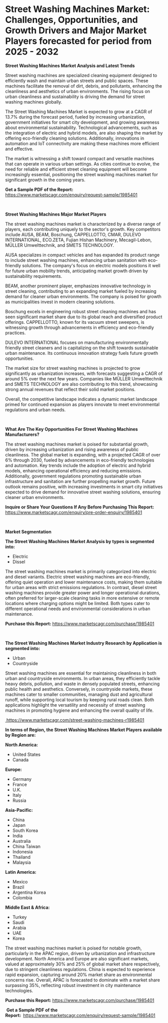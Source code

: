 <p><h1>Street Washing Machines Market: Challenges, Opportunities, and Growth Drivers and Major Market Players forecasted for period from 2025 - 2032</h1></p><p><strong>Street Washing Machines Market Analysis and Latest Trends</strong></p>
<p><p>Street washing machines are specialized cleaning equipment designed to efficiently wash and maintain urban streets and public spaces. These machines facilitate the removal of dirt, debris, and pollutants, enhancing the cleanliness and aesthetics of urban environments. The rising focus on urban cleanliness and sustainability is driving the demand for street washing machines globally.</p><p>The Street Washing Machines Market is expected to grow at a CAGR of 13.7% during the forecast period, fueled by increasing urbanization, government initiatives for smart city development, and growing awareness about environmental sustainability. Technological advancements, such as the integration of electric and hybrid models, are also shaping the market by offering eco-friendly cleaning solutions. Additionally, innovations in automation and IoT connectivity are making these machines more efficient and effective. </p><p>The market is witnessing a shift toward compact and versatile machines that can operate in various urban settings. As cities continue to evolve, the need for reliable and efficient street cleaning equipment will become increasingly essential, positioning the street washing machines market for significant growth in the coming years.</p></p>
<p><strong>Get a Sample PDF of the Report:&nbsp;</strong> <a href="https://www.marketscagr.com/enquiry/request-sample/1985401?utm_campaign=2892&utm_medium=2&utm_source=Github&utm_content=ia&utm_term=12042025&utm_id=street-washing-machines">https://www.marketscagr.com/enquiry/request-sample/1985401</a></p>
<p>&nbsp;</p>
<p><strong>Street Washing Machines Major Market Players</strong></p>
<p><p>The street washing machines market is characterized by a diverse range of players, each contributing uniquely to the sector's growth. Key competitors include AUSA, BEAM, Boschung, CAPPELLOTTO, CMAR, DULEVO INTERNATIONAL, ECO.ZETA, Fujian Hishan Machinery, Mecagil-Lebon, MÜLLER Umwelttechnik, and SMETS TECHNOLOGY.</p><p>AUSA specializes in compact vehicles and has expanded its product range to include street washing machines, enhancing urban sanitation with eco-friendly solutions. The company's focus on electric models positions it well for future urban mobility trends, anticipating market growth driven by sustainability requirements.</p><p>BEAM, another prominent player, emphasizes innovative technology in street cleaning, contributing to an expanding market fueled by increasing demand for cleaner urban environments. The company is poised for growth as municipalities invest in modern cleaning solutions.</p><p>Boschung excels in engineering robust street cleaning machines and has seen significant market share due to its global reach and diversified product offerings. CAPPELLOTTO, known for its vacuum street sweepers, is witnessing growth through advancements in efficiency and eco-friendly practices.</p><p>DULEVO INTERNATIONAL focuses on manufacturing environmentally friendly street cleaners and is capitalizing on the shift towards sustainable urban maintenance. Its continuous innovation strategy fuels future growth opportunities.</p><p>The market size for street washing machines is projected to grow significantly as urbanization increases, with forecasts suggesting a CAGR of around 5% over the next few years. Companies like MÜLLER Umwelttechnik and SMETS TECHNOLOGY are also contributing to this trend, showcasing strong annual revenues that reflect their solid market positions. </p><p>Overall, the competitive landscape indicates a dynamic market landscape primed for continued expansion as players innovate to meet environmental regulations and urban needs.</p></p>
<p>&nbsp;</p>
<p><strong>What Are The Key Opportunities For Street Washing Machines Manufacturers?</strong></p>
<p><p>The street washing machines market is poised for substantial growth, driven by increasing urbanization and rising awareness of public cleanliness. The global market is expanding, with a projected CAGR of over 6% through 2030, fueled by advancements in eco-friendly technologies and automation. Key trends include the adoption of electric and hybrid models, enhancing operational efficiency and reducing emissions. Additionally, government regulations promoting sustainable urban infrastructure and sanitation are further propelling market growth. Future outlook remains positive, with increasing investments in smart city initiatives expected to drive demand for innovative street washing solutions, ensuring cleaner urban environments.</p></p>
<p><strong>Inquire or Share Your Questions If Any Before Purchasing This Report:</strong> <a href="https://www.marketscagr.com/enquiry/pre-order-enquiry/1985401?utm_campaign=2892&utm_medium=2&utm_source=Github&utm_content=ia&utm_term=12042025&utm_id=street-washing-machines">https://www.marketscagr.com/enquiry/pre-order-enquiry/1985401</a></p>
<p>&nbsp;</p>
<p><strong>Market Segmentation</strong></p>
<p><strong>The Street Washing Machines Market Analysis by types is segmented into:</strong></p>
<p><ul><li>Electric</li><li>Dissel</li></ul></p>
<p><p>The street washing machines market is primarily categorized into electric and diesel variants. Electric street washing machines are eco-friendly, offering quiet operation and lower maintenance costs, making them suitable for urban areas with strict emissions regulations. In contrast, diesel street washing machines provide greater power and longer operational durations, often preferred for larger-scale cleaning tasks in more extensive or remote locations where charging options might be limited. Both types cater to different operational needs and environmental considerations in urban maintenance.</p></p>
<p><strong>Purchase this Report:&nbsp;</strong><a href="https://www.marketscagr.com/purchase/1985401?utm_campaign=2892&utm_medium=2&utm_source=Github&utm_content=ia&utm_term=12042025&utm_id=street-washing-machines">https://www.marketscagr.com/purchase/1985401</a></p>
<p>&nbsp;</p>
<p><strong>The Street Washing Machines Market Industry Research by Application is segmented into:</strong></p>
<p><ul><li>Urban</li><li>Countryside</li></ul></p>
<p><p>Street washing machines are essential for maintaining cleanliness in both urban and countryside environments. In urban areas, they efficiently tackle heavy debris, pollution, and waste in densely populated streets, enhancing public health and aesthetics. Conversely, in countryside markets, these machines cater to smaller communities, managing dust and agricultural runoff, while supporting local tourism by keeping rural roads clean. Both applications highlight the versatility and necessity of street washing machines in promoting hygiene and enhancing the overall quality of life.</p></p>
<p><a href="https://www.marketscagr.com/street-washing-machines-r1985401?utm_campaign=2892&utm_medium=2&utm_source=Github&utm_content=ia&utm_term=12042025&utm_id=street-washing-machines">&nbsp;https://www.marketscagr.com/street-washing-machines-r1985401</a></p>
<p><strong>In terms of Region, the Street Washing Machines Market Players available by Region are:</strong></p>
<p>
    <p> <strong> North America: </strong>
        <ul>
            <li>United States</li>
            <li>Canada</li>
        </ul>
        </p> 
    <p> <strong> Europe: </strong>
        <ul>
            <li>Germany</li>
            <li>France</li>
            <li>U.K.</li>
            <li>Italy</li>
            <li>Russia</li>
        </ul>
        </p> 
    <p> <strong> Asia-Pacific: </strong>
        <ul>
            <li>China</li>
            <li>Japan</li>
            <li>South Korea</li>
            <li>India</li>
            <li>Australia</li>
            <li>China Taiwan</li>
            <li>Indonesia</li>
            <li>Thailand</li>
            <li>Malaysia</li>
        </ul>
        </p> 
    <p> <strong> Latin America: </strong>
        <ul>
            <li>Mexico</li>
            <li>Brazil</li>
            <li>Argentina Korea</li>
            <li>Colombia</li>
        </ul>
        </p> 
    <p> <strong> Middle East & Africa: </strong>
        <ul>
            <li>Turkey</li>
            <li>Saudi</li>
            <li>Arabia</li>
            <li>UAE</li>
            <li>Korea</li>
        </ul>
    </p>
    </p>
<p><p>The street washing machines market is poised for notable growth, particularly in the APAC region, driven by urbanization and infrastructure development. North America and Europe are also significant markets, valued at approximately 30% and 25% of global market share respectively, due to stringent cleanliness regulations. China is expected to experience rapid expansion, capturing around 20% market share as environmental concerns rise. Overall, APAC is forecasted to dominate with a market share surpassing 35%, reflecting robust investment in city maintenance technologies.</p></p>
<p><strong>Purchase this Report: </strong><a href="https://www.marketscagr.com/purchase/1985401?utm_campaign=2892&utm_medium=2&utm_source=Github&utm_content=ia&utm_term=12042025&utm_id=street-washing-machines">https://www.marketscagr.com/purchase/1985401</a></p>
<p>&nbsp;<strong>Get a Sample PDF of the Report:&nbsp;&nbsp;</strong><a href="https://www.marketscagr.com/enquiry/request-sample/1985401?utm_campaign=2892&utm_medium=2&utm_source=Github&utm_content=ia&utm_term=12042025&utm_id=street-washing-machines">https://www.marketscagr.com/enquiry/request-sample/1985401</a></p>
<p><strong></strong></p>
<p><p></p><p></p><p></p></p>